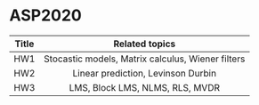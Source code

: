 # ASP2020

| Title |                  Related topics                   |
|:-----:|:-------------------------------------------------:|
|  HW1  | Stocastic models, Matrix calculus, Wiener filters |
|  HW2  |        Linear prediction, Levinson Durbin         |
|  HW3  |        LMS, Block LMS, NLMS, RLS, MVDR            |
